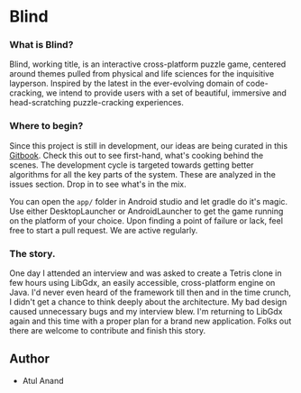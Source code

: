 # Blind

### What is Blind?

Blind, working title, is an interactive cross-platform puzzle game, centered around themes pulled from physical and life sciences for the inquisitive layperson. Inspired by the latest in the ever-evolving domain of code-cracking, we intend to provide users with a set of beautiful, immersive and head-scratching puzzle-cracking experiences.

### Where to begin?

Since this project is still in development, our ideas are being curated in this [Gitbook](https://app.gitbook.com/@blind-1/s/blind/). Check this out to see first-hand, what's cooking behind the scenes. The development cycle is targeted towards getting better algorithms for all the key parts of the system. These are analyzed in the issues section. Drop in to see what's in the mix.

You can open the `app/` folder in Android studio and let gradle do it's magic. Use either DesktopLauncher or AndroidLauncher to get the game running on the platform of your choice. Upon finding a point of failure or lack, feel free to start a pull request. We are active regularly.

### The story.

One day I attended an interview and was asked to create a Tetris clone in few hours using LibGdx, an easily accessible, cross-platform engine on Java. I'd never even heard of the framework till then and in the time crunch, I didn't get a chance to think deeply about the architecture. My bad design caused unnecessary bugs and my interview blew. I'm returning to LibGdx again and this time with a proper plan for a brand new application. Folks out there are welcome to contribute and finish this story.

## Author

* Atul Anand

